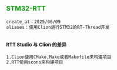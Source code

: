 
<style>
.red-text {
  color: #ff0000;
  font-weight: bold;
}
.green-text {
  color: #00ff00;
  border: 1px solid gray;
}
</style>

<style>
.red {
  color: #ff0000;
}
.green {
  color:rgb(10, 162, 10);
}
.blue {
  color:rgb(17, 0, 255);
}
</style>





# <span class="green"><font size=4>STM32-RTT</font></span>
```bash
create_at：2025/06/09
aliases：使用Clion进行STM32的RT-Thread开发
```
## <font size=2>RTT Studio 与 Clion 的差异</font>
```bash
1.Clion使用CMake,Make或者Makefile来构建项目
2.RTT使用scons来构建项目
```

